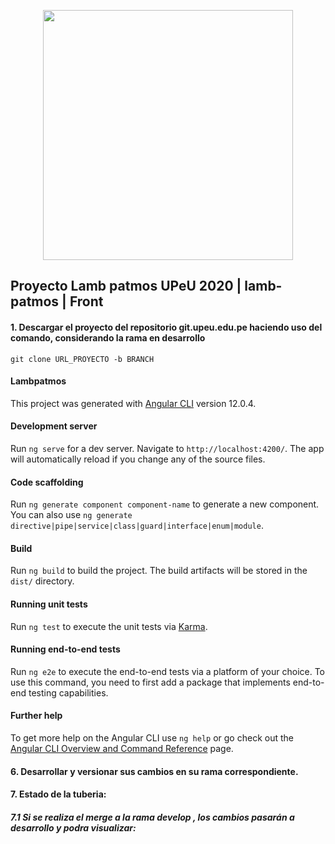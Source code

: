 <p align="center"><img src="https://cdn.worldvectorlogo.com/logos/angular-3.svg" width="400"></p>

## Proyecto Lamb patmos UPeU 2020 |  lamb-patmos | Front

#### 1. Descargar el proyecto del repositorio git.upeu.edu.pe haciendo uso del comando, considerando la rama en desarrollo

```git clone URL_PROYECTO -b BRANCH```

#### Lambpatmos

This project was generated with [Angular CLI](https://github.com/angular/angular-cli) version 12.0.4.

#### Development server

Run `ng serve` for a dev server. Navigate to `http://localhost:4200/`. The app will automatically reload if you change any of the source files.

#### Code scaffolding

Run `ng generate component component-name` to generate a new component. You can also use `ng generate directive|pipe|service|class|guard|interface|enum|module`.

#### Build

Run `ng build` to build the project. The build artifacts will be stored in the `dist/` directory.

#### Running unit tests

Run `ng test` to execute the unit tests via [Karma](https://karma-runner.github.io).

#### Running end-to-end tests

Run `ng e2e` to execute the end-to-end tests via a platform of your choice. To use this command, you need to first add a package that implements end-to-end testing capabilities.

#### Further help

To get more help on the Angular CLI use `ng help` or go check out the [Angular CLI Overview and Command Reference](https://angular.io/cli) page.

#### 6. Desarrollar y versionar sus cambios en su rama correspondiente.

#### 7. Estado de la tuberia:
##### 7.1 Si se realiza el merge a la rama develop , los cambios pasarán a desarrollo y podra visualizar:
